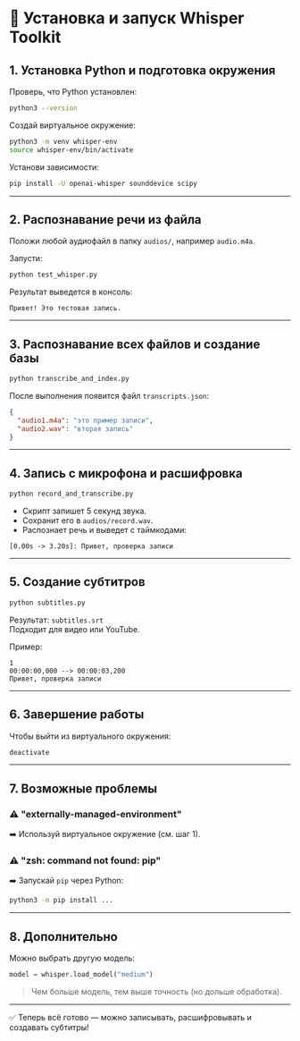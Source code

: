 # 🔧 Установка и запуск Whisper Toolkit

## 1. Установка Python и подготовка окружения

Проверь, что Python установлен:
```bash
python3 --version
```

Создай виртуальное окружение:
```bash
python3 -m venv whisper-env
source whisper-env/bin/activate
```

Установи зависимости:
```bash
pip install -U openai-whisper sounddevice scipy
```

---

## 2. Распознавание речи из файла

Положи любой аудиофайл в папку `audios/`, например `audio.m4a`.

Запусти:
```bash
python test_whisper.py
```

Результат выведется в консоль:
```
Привет! Это тестовая запись.
```

---

## 3. Распознавание всех файлов и создание базы

```bash
python transcribe_and_index.py
```

После выполнения появится файл `transcripts.json`:
```json
{
  "audio1.m4a": "это пример записи",
  "audio2.wav": "вторая запись"
}
```

---

## 4. Запись с микрофона и расшифровка

```bash
python record_and_transcribe.py
```

- Скрипт запишет 5 секунд звука.
- Сохранит его в `audios/record.wav`.
- Распознает речь и выведет с таймкодами:
```
[0.00s -> 3.20s]: Привет, проверка записи
```

---

## 5. Создание субтитров

```bash
python subtitles.py
```

Результат: `subtitles.srt`  
Подходит для видео или YouTube.

Пример:
```
1
00:00:00,000 --> 00:00:03,200
Привет, проверка записи
```

---

## 6. Завершение работы

Чтобы выйти из виртуального окружения:
```bash
deactivate
```

---

## 7. Возможные проблемы

### ⚠️ "externally-managed-environment"
➡️ Используй виртуальное окружение (см. шаг 1).

### ⚠️ "zsh: command not found: pip"
➡️ Запускай `pip` через Python:
```bash
python3 -m pip install ...
```

---

## 8. Дополнительно

Можно выбрать другую модель:
```python
model = whisper.load_model("medium")
```
> Чем больше модель, тем выше точность (но дольше обработка).

---

✅ Теперь всё готово — можно записывать, расшифровывать и создавать субтитры!
